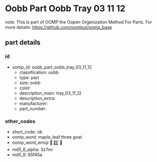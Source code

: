# Oobb Part Oobb Tray 03 11 12  

note: This is part of OOMP the Oopen Organization Method For Parts. For more details: https://github.com/oomlout/oomp_base

##  part details





### id
* oomp_id: oobb_part_oobb_tray_03_11_12
  * classification: oobb
  * type: part
  * size: oobb
  * color: 
  * description_main: tray_03_11_12
  * description_extra: 
  * manufacturer: 
  * part_number: 

### other_codes
* short_code: ob
* oomp_word: maple_leaf three goat
* oomp_word_emoji :maple_leaf: :three: :goat:
* md5_6_alpha: 3z7mi
* md5_6: 65f45a
